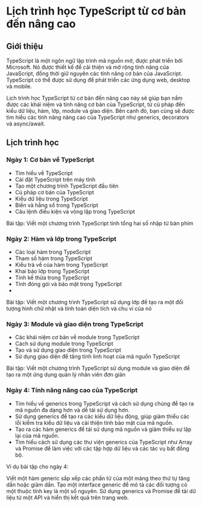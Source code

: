 # Lịch trình học TypeScript từ cơ bản đến nâng cao
## Giới thiệu
TypeScript là một ngôn ngữ lập trình mã nguồn mở, được phát triển bởi Microsoft. Nó được thiết kế để cải thiện và mở rộng tính năng của JavaScript, đồng thời giữ nguyên các tính năng cơ bản của JavaScript. TypeScript có thể được sử dụng để phát triển các ứng dụng web, desktop và mobile.

Lịch trình học TypeScript từ cơ bản đến nâng cao này sẽ giúp bạn nắm được các khái niệm và tính năng cơ bản của TypeScript, từ cú pháp đến kiểu dữ liệu, hàm, lớp, module và giao diện. Bên cạnh đó, bạn cũng sẽ được tìm hiểu các tính năng nâng cao của TypeScript như generics, decorators và async/await.

## Lịch trình học
### Ngày 1: Cơ bản về TypeScript
* Tìm hiểu về TypeScript
* Cài đặt TypeScript trên máy tính
* Tạo một chương trình TypeScript đầu tiên
* Cú pháp cơ bản của TypeScript
* Kiểu dữ liệu trong TypeScript
* Biến và hằng số trong TypeScript
* Câu lệnh điều kiện và vòng lặp trong TypeScript

Bài tập: Viết một chương trình TypeScript tính tổng hai số nhập từ bàn phím
### Ngày 2: Hàm và lớp trong TypeScript
* Các loại hàm trong TypeScript
* Tham số hàm trong TypeScript
* Kiểu trả về của hàm trong TypeScript
* Khai báo lớp trong TypeScript
* Tính kế thừa trong TypeScript
* Tính đóng gói và bảo mật trong TypeScript
* 
Bài tập: Viết một chương trình TypeScript sử dụng lớp để tạo ra một đối tượng hình chữ nhật và tính toán diện tích và chu vi của nó
### Ngày 3: Module và giao diện trong TypeScript
* Các khái niệm cơ bản về module trong TypeScript
* Cách sử dụng module trong TypeScript
* Tạo và sử dụng giao diện trong TypeScript
* Sử dụng giao diện để tăng tính linh hoạt của mã nguồn TypeScript

Bài tập: Viết một chương trình TypeScript sử dụng module và giao diện để tạo ra một ứng dụng quản lý nhân viên đơn giản
### Ngày 4: Tính năng nâng cao của TypeScript
* Tìm hiểu về generics trong TypeScript và cách sử dụng chúng để tạo ra mã nguồn đa dạng hơn và dễ tái sử dụng hơn.
* Sử dụng generics để tạo ra các kiểu dữ liệu động, giúp giảm thiểu các lỗi kiểm tra kiểu dữ liệu và cải thiện tính bảo mật của mã nguồn.
* Tạo ra các hàm generics để tái sử dụng mã nguồn và giảm thiểu sự lặp lại của mã nguồn.
* Tìm hiểu cách sử dụng các thư viện generics của TypeScript như Array và Promise để làm việc với các tập hợp dữ liệu và các tác vụ bất đồng bộ.

Ví dụ bài tập cho ngày 4:

Viết một hàm generic sắp xếp các phần tử của một mảng theo thứ tự tăng dần hoặc giảm dần.
Tạo một interface generic để mô tả các đối tượng có một thuộc tính key là một số nguyên.
Sử dụng generics và Promise để tải dữ liệu từ một API và hiển thị kết quả trên trang web.
